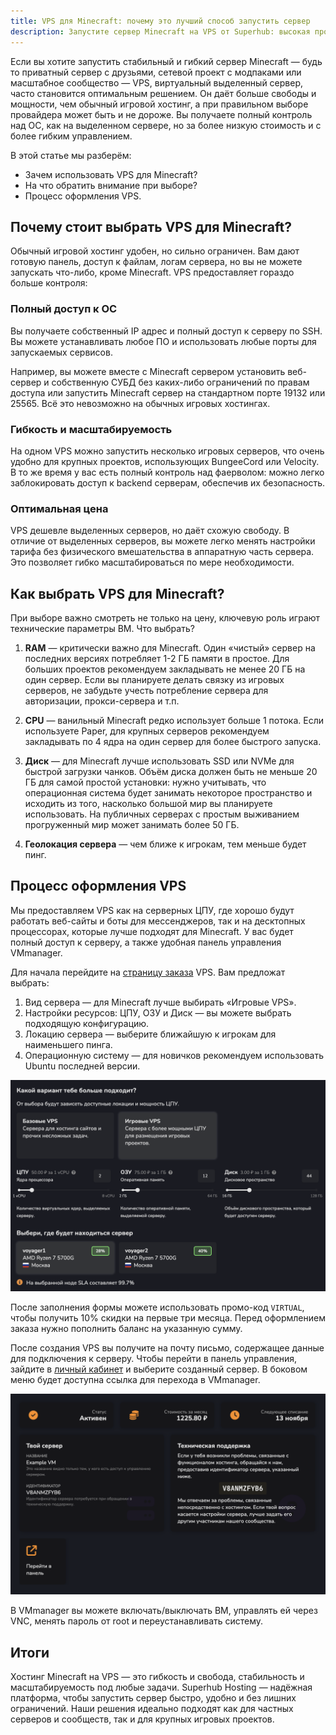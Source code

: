 ```yaml
---
title: VPS для Minecraft: почему это лучший способ запустить сервер
description: Запустите сервер Minecraft на VPS от Superhub: высокая производительность, гибкость, DDoS-защита и удобные тарифы. Надёжный хостинг для любого проекта.
---
```


Если вы хотите запустить стабильный и гибкий сервер Minecraft — будь то приватный сервер с друзьями, сетевой проект с модпаками или масштабное сообщество — VPS, виртуальный выделенный сервер, часто становится оптимальным решением. Он даёт больше свободы и мощности, чем обычный игровой хостинг, а при правильном выборе провайдера может быть и не дороже. Вы получаете полный контроль над ОС, как на выделенном сервере, но за более низкую стоимость и с более гибким управлением.

В этой статье мы разберём:

- Зачем использовать VPS для Minecraft?
- На что обратить внимание при выборе?
- Процесс оформления VPS.

## Почему стоит выбрать VPS для Minecraft?

Обычный игровой хостинг удобен, но сильно ограничен. Вам дают готовую панель, доступ к файлам, логам сервера, но вы не можете запускать что-либо, кроме Minecraft. VPS предоставляет гораздо больше контроля:

### Полный доступ к ОС

Вы получаете собственный IP адрес и полный доступ к серверу по SSH. Вы можете устанавливать любое ПО и использовать любые порты для запускаемых сервисов.

Например, вы можете вместе с Minecraft сервером установить веб-сервер и собственную СУБД без каких-либо ограничений по правам доступа или запустить Minecraft сервер на стандартном порте 19132 или 25565. Всё это невозможно на обычных игровых хостингах.

### Гибкость и масштабируемость

На одном VPS можно запустить несколько игровых серверов, что очень удобно для крупных проектов, использующих BungeeCord или Velocity. В то же время у вас есть полный контроль над фаерволом: можно легко заблокировать доступ к backend серверам, обеспечив их безопасность.

### Оптимальная цена

VPS дешевле выделенных серверов, но даёт схожую свободу. В отличие от выделенных серверов, вы можете легко менять настройки тарифа без физического вмешательства в аппаратную часть сервера. Это позволяет гибко масштабироваться по мере необходимости.

## Как выбрать VPS для Minecraft?

При выборе важно смотреть не только на цену, ключевую роль играют технические параметры ВМ. Что выбрать?

1. **RAM** — критически важно для Minecraft. Один «чистый» сервер на последних версиях потребляет 1-2 ГБ памяти в простое. Для больших проектов рекомендуем закладывать не менее 20 ГБ на один сервер. Если вы планируете делать связку из игровых серверов, не забудьте учесть потребление сервера для авторизации, прокси-сервера и т.п.

2. **CPU** — ванильный Minecraft редко использует больше 1 потока. Если используете Paper, для крупных серверов рекомендуем закладывать по 4 ядра на один сервер для более быстрого запуска.

3. **Диск** — для Minecraft лучше использовать SSD или NVMe для быстрой загрузки чанков. Объём диска должен быть не меньше 20 ГБ для самой простой установки: нужно учитывать, что операционная система будет занимать некоторое пространство и исходить из того, насколько большой мир вы планируете использовать. На публичных серверах с простым выживанием прогруженный мир может занимать более 50 ГБ. 

4. **Геолокация сервера** — чем ближе к игрокам, тем меньше будет пинг.

## Процесс оформления VPS

Мы предоставляем VPS как на серверных ЦПУ, где хорошо будут работать веб-сайты и боты для мессенджеров, так и на десктопных процессорах, которые лучше подходят для Minecraft. У вас будет полный доступ к серверу, а также удобная панель управления VMmanager.

Для начала перейдите на [страницу заказа](https://superhub.host/order/vps) VPS. Вам предложат выбрать:

1. Вид сервера — для Minecraft лучше выбирать «Игровые VPS».
2. Настройки ресурсов: ЦПУ, ОЗУ и Диск — вы можете выбрать подходящую конфигурацию.
3. Локацию сервера — выберите ближайшую к игрокам для наименьшего пинга.
4. Операционную систему — для новичков рекомендуем использовать Ubuntu последней версии.

![Пример настроек](/images/blog/vps-hosting/form-example.png)

После заполнения формы можете использовать промо-код `VIRTUAL`, чтобы получить 10% скидки на первые три месяца. Перед оформлением заказа нужно пополнить баланс на указанную сумму.

После создания VPS вы получите на почту письмо, содержащее данные для подключения к серверу. Чтобы перейти в панель управления, зайдите в [личный кабинет](https://my.superhub.host) и выберите созданный сервер. В боковом меню будет доступна ссылка для перехода в VMmanager.

![Личный кабинет](/images/blog/vps-hosting/client-area.png)

В VMmanager вы можете включать/выключать ВМ, управлять ей через VNC, менять пароль от root и переустанавливать систему.

## Итоги

Хостинг Minecraft на VPS — это гибкость и свобода, стабильность и масштабируемость под любые задачи. Superhub Hosting — надёжная платформа, чтобы запустить сервер быстро, удобно и без лишних ограничений. Наши решения идеально подходят как для частных серверов и сообществ, так и для крупных игровых проектов.


